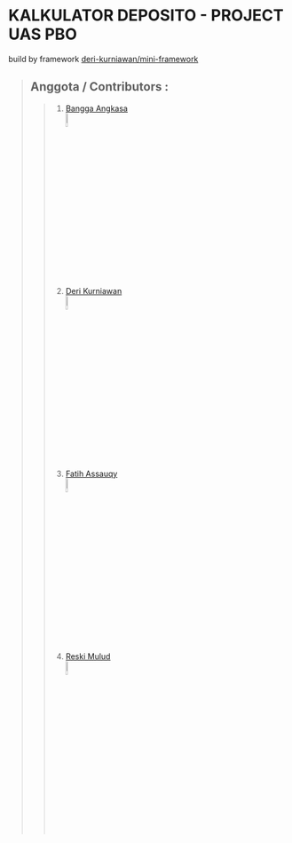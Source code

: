# KALKULATOR DEPOSITO - PROJECT UAS PBO
build by framework [deri-kurniawan/mini-framework](https://github.com/deri-kurniawan/mini-framework)
> ## Anggota / Contributors :
>> 1. [Bangga Angkasa](https://github.com/BanggaA) <br>
>>    <img src="https://avatars.githubusercontent.com/u/93152023?v=4" alt="drawing" width="8%"/>
>> 2. [Deri Kurniawan](https://github.com/Deri-Kurniawan) <br>
>>    <img src="https://avatars.githubusercontent.com/u/69128801?v=4" alt="drawing" width="8%"/>
>> 3. [Fatih Assauqy](https://github.com/Fatih17) <br>
>>    <img src="https://avatars.githubusercontent.com/u/74699268?s=4"  alt="drawing" width="8%"/>
>> 4. [Reski Mulud](https://github.com/reski-mulud-muchamad) <br>
>>    <img src="https://avatars.githubusercontent.com/u/63949402?v=4" alt="drawing" width="8%"/>
